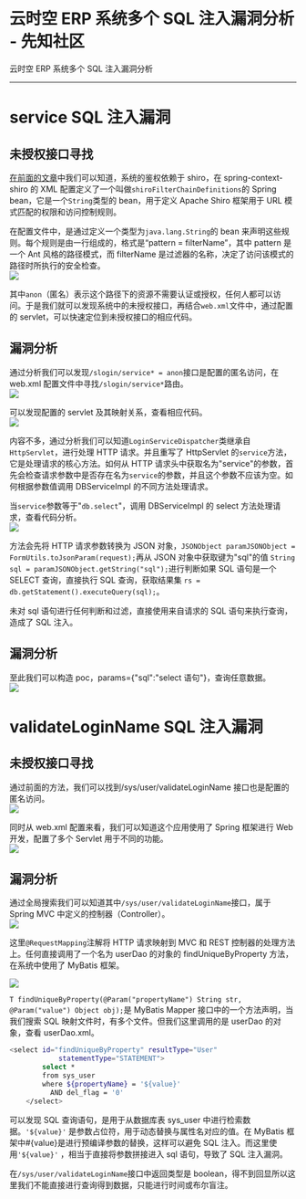 

# 云时空 ERP 系统多个 SQL 注入漏洞分析 - 先知社区

云时空 ERP 系统多个 SQL 注入漏洞分析

- - -

# service SQL 注入漏洞

## 未授权接口寻找

[在前面的文章](https://xz.aliyun.com/t/13750 "在前面的文章")中我们可以知道，系统的鉴权依赖于 shiro，在 spring-context-shiro 的 XML 配置定义了一个叫做`shiroFilterChainDefinitions`的 Spring bean，它是一个`String`类型的 bean，用于定义 Apache Shiro 框架用于 URL 模式匹配的权限和访问控制规则。

在配置文件中，是通过定义一个类型为`java.lang.String`的 bean 来声明这些规则。每个规则是由一行组成的，格式是“pattern = filterName”，其中 pattern 是一个 Ant 风格的路径模式，而 filterName 是过滤器的名称，决定了访问该模式的路径时所执行的安全检查。  
[![](assets/1708870214-cfd00dae0f08ba5bd3408cc7cdd20009.png)](https://xzfile.aliyuncs.com/media/upload/picture/20240221183343-afba1d90-d0a4-1.png)

其中`anon`（匿名）表示这个路径下的资源不需要认证或授权，任何人都可以访问。于是我们就可以发现系统中的未授权接口，再结合`web.xml`文件中，通过配置的 servlet，可以快速定位到未授权接口的相应代码。

## 漏洞分析

通过分析我们可以发现`/slogin/service* = anon`接口是配置的匿名访问，在 web.xml 配置文件中寻找`/slogin/service*`路由。  
[![](assets/1708870214-1fe3552c33364b655423ace8910ef15e.png)](https://xzfile.aliyuncs.com/media/upload/picture/20240221183357-b7edbc74-d0a4-1.png)

可以发现配置的 servlet 及其映射关系，查看相应代码。  
[![](assets/1708870214-b4335177eb520c6d79a319091a18ff13.png)](https://xzfile.aliyuncs.com/media/upload/picture/20240221183411-c041a64c-d0a4-1.png)

内容不多，通过分析我们可以知道`LoginServiceDispatcher`类继承自`HttpServlet`，进行处理 HTTP 请求。并且重写了 HttpServlet 的`service`方法，它是处理请求的核心方法。如何从 HTTP 请求头中获取名为"service"的参数，首先会检查请求参数中是否存在名为`service`的参数，并且这个参数不应该为空。如何根据参数值调用 DBServiceImpl 的不同方法处理请求。

当`service`参数等于"`db.select`"，调用 DBServiceImpl 的 select 方法处理请求，查看代码分析。  
[![](assets/1708870214-117c2fe56f15709dd837fedbb3eda35e.png)](https://xzfile.aliyuncs.com/media/upload/picture/20240221183424-c7cb7c6c-d0a4-1.png)

方法会先将 HTTP 请求参数转换为 JSON 对象，`JSONObject paramJSONObject = FormUtils.toJsonParam(request);`再从 JSON 对象中获取键为"sql"的值 `String sql = paramJSONObject.getString("sql");`进行判断如果 SQL 语句是一个 SELECT 查询，直接执行 SQL 查询，获取结果集 `rs = db.getStatement().executeQuery(sql);`。

未对 sql 语句进行任何判断和过滤，直接使用来自请求的 SQL 语句来执行查询，造成了 SQL 注入。

## 漏洞分析

至此我们可以构造 poc，params={"sql":"select 语句"}，查询任意数据。  
[![](assets/1708870214-97a46681abd23550be943f45ca0a884a.png)](https://xzfile.aliyuncs.com/media/upload/picture/20240221183438-d055e476-d0a4-1.png)

# validateLoginName SQL 注入漏洞

## 未授权接口寻找

通过前面的方法，我们可以找到/sys/user/validateLoginName 接口也是配置的匿名访问。  
[![](assets/1708870214-16a9a7655b2c230574f2694937b5bc34.png)](https://xzfile.aliyuncs.com/media/upload/picture/20240221183453-d9234878-d0a4-1.png)

同时从 web.xml 配置来看，我们可以知道这个应用使用了 Spring 框架进行 Web 开发，配置了多个 Servlet 用于不同的功能。  
[![](assets/1708870214-13d9226324bc8b1f1fd71e6901f0b71a.png)](https://xzfile.aliyuncs.com/media/upload/picture/20240221183507-e1cf5bc4-d0a4-1.png)

## 漏洞分析

通过全局搜索我们可以知道其中`/sys/user/validateLoginName`接口，属于 Spring MVC 中定义的控制器（Controller）。  
[![](assets/1708870214-423f6bf0719e09b57593ccf0ccfb1162.png)](https://xzfile.aliyuncs.com/media/upload/picture/20240221183525-ec497076-d0a4-1.png)

这里`@RequestMapping`注解将 HTTP 请求映射到 MVC 和 REST 控制器的处理方法上。任何直接调用了一个名为 userDao 的对象的 findUniqueByProperty 方法，在系统中使用了 MyBatis 框架。

[![](assets/1708870214-2cf48c583cff2b24533f67d0696ed143.png)](https://xzfile.aliyuncs.com/media/upload/picture/20240221183857-6ac10cd4-d0a5-1.png)

`T findUniqueByProperty(@Param("propertyName") String str, @Param("value") Object obj);`是 MyBatis Mapper 接口中的一个方法声明，当我们搜索 SQL 映射文件时，有多个文件。但我们这里调用的是 userDao 的对象，查看 userDao.xml。

```bash
<select id="findUniqueByProperty" resultType="User"
            statementType="STATEMENT">
        select *
        from sys_user
        where ${propertyName} = '${value}'
          AND del_flag = '0'
    </select>
```

可以发现 SQL 查询语句，是用于从数据库表 sys\_user 中进行检索数据。`'${value}'` 是参数占位符，用于动态替换与属性名对应的值。在 MyBatis 框架中#{value}是进行预编译参数的替换，这样可以避免 SQL 注入。而这里使用`'${value}'` ，相当于直接将参数拼接进入 sql 语句，导致了 SQL 注入漏洞。

在`/sys/user/validateLoginName`接口中返回类型是 boolean，得不到回显所以这里我们不能直接进行查询得到数据，只能进行时间或布尔盲注。
